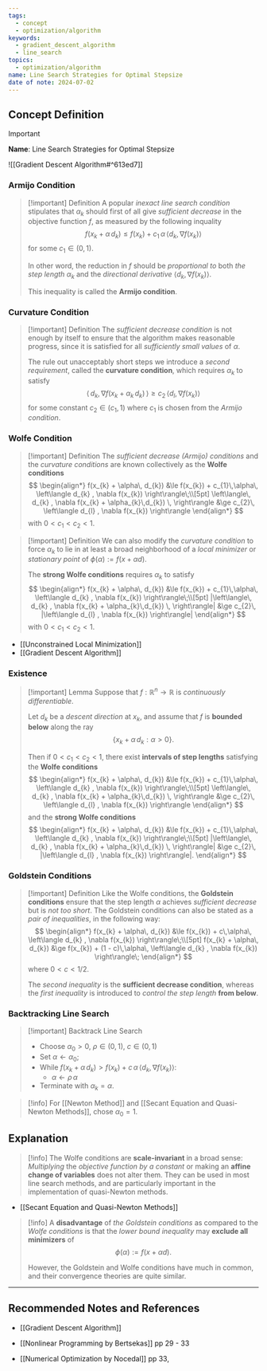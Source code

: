 ```yaml
---
tags:
  - concept
  - optimization/algorithm
keywords:
  - gradient_descent_algorithm
  - line_search
topics:
  - optimization/algorithm
name: Line Search Strategies for Optimal Stepsize
date of note: 2024-07-02
---
```


## Concept Definition

>[!important]
>**Name**: Line Search Strategies for Optimal Stepsize

![[Gradient Descent Algorithm#^613ed7]]


### Armijo Condition

>[!important] Definition
>A popular *inexact line search condition* stipulates that $\alpha_{k}$ should first of all give *sufficient decrease* in the objective function $f$, as measured by the following inquality
>$$
>f(x_{k} + \alpha\, d_{k}) \le f(x_{k}) + c_{1}\,\alpha\, \left\langle d_{k} , \nabla f(x_{k}) \right\rangle
>$$
>for some $c_{1} \in  (0,1).$ 
>
>In other word, the reduction in $f$ should be *proportional to* both *the step length* $\alpha_{k}$ and the *directional derivative* $\left\langle d_{k} , \nabla f(x_{k})  \right\rangle$.
>
>This inequality is called the **Armijo condition**.

### Curvature Condition

>[!important] Definition
>The *sufficient decrease condition* is not enough by itself to ensure that the algorithm makes reasonable progress, since it is satisfied for all *sufficiently small values* of $\alpha$.
>
>The rule out unacceptably short steps we introduce a *second requirement*, called the **curvature condition**, which requires $\alpha_{k}$ to satisfy
>$$
>\left\langle\, d_{k} , \nabla f(x_{k} + \alpha_{k}\,d_{k}) \, \right\rangle \ge c_{2}\, \left\langle d_{l} , \nabla f(x_{k})   \right\rangle
>$$
>for some constant $c_{2} \in (c_{1}, 1)$ where $c_{1}$ is chosen from the *Armijo condition*.

### Wolfe Condition

>[!important] Definition
>The *sufficient decrease (Armijo) conditions* and the *curvature conditions* are known collectively as the **Wolfe conditions**
>$$
>\begin{align*}
>f(x_{k} + \alpha\, d_{k}) &\le f(x_{k}) + c_{1}\,\alpha\, \left\langle d_{k} , \nabla f(x_{k}) \right\rangle\;\\[5pt]
>\left\langle\, d_{k} , \nabla f(x_{k} + \alpha_{k}\,d_{k}) \, \right\rangle &\ge c_{2}\, \left\langle d_{l} , \nabla f(x_{k})   \right\rangle
>\end{align*}
>$$
>with $0 < c_{1} < c_{2} < 1.$


>[!important] Definition
>We can also modify the *curvature condition* to force $\alpha_{k}$ to lie in at least a broad neighborhood of a *local minimizer* or *stationary point* of $\phi(\alpha) := f(x + \alpha d)$.
>
>The **strong Wolfe conditions** requires $\alpha_{k}$ to satisfy
>$$
>\begin{align*}
>f(x_{k} + \alpha\, d_{k}) &\le f(x_{k}) + c_{1}\,\alpha\, \left\langle d_{k} , \nabla f(x_{k}) \right\rangle\;\\[5pt]
>|\left\langle\, d_{k} , \nabla f(x_{k} + \alpha_{k}\,d_{k}) \, \right\rangle| &\ge c_{2}\, |\left\langle d_{l} , \nabla f(x_{k})   \right\rangle|
>\end{align*}
>$$
>with $0 < c_{1} < c_{2} < 1.$

- [[Unconstrained Local Minimization]]
- [[Gradient Descent Algorithm]]

### Existence 

>[!important] Lemma
>Suppose that $f:\mathbb{R}^n \to \mathbb{R}$ is *continuously differentiable*. 
>
>Let $d_{k}$ be a *descent direction* at $x_{k}$, and assume that $f$ is **bounded below** along the ray $$\{ x_{k} + \alpha\,d_{k}: \alpha > 0 \}.$$ 
>
>Then if $0 < c_{1} < c_{2} < 1$, there exist **intervals of step lengths** satisfying the **Wolfe conditions** 
>$$
>\begin{align*}
>f(x_{k} + \alpha\, d_{k}) &\le f(x_{k}) + c_{1}\,\alpha\, \left\langle d_{k} , \nabla f(x_{k}) \right\rangle\;\\[5pt]
>\left\langle\, d_{k} , \nabla f(x_{k} + \alpha_{k}\,d_{k}) \, \right\rangle &\ge c_{2}\, \left\langle d_{l} , \nabla f(x_{k})   \right\rangle
>\end{align*}
>$$
>and the **strong Wolfe conditions**
>$$
>\begin{align*}
>f(x_{k} + \alpha\, d_{k}) &\le f(x_{k}) + c_{1}\,\alpha\, \left\langle d_{k} , \nabla f(x_{k}) \right\rangle\;\\[5pt]
>|\left\langle\, d_{k} , \nabla f(x_{k} + \alpha_{k}\,d_{k}) \, \right\rangle| &\ge c_{2}\, |\left\langle d_{l} , \nabla f(x_{k})   \right\rangle|.
>\end{align*}
>$$

### Goldstein Conditions

>[!important] Definition
>Like the Wolfe conditions, the **Goldstein conditions** ensure that the step length $\alpha$ achieves *sufficient decrease* but is *not too short*. The Goldstein conditions can also be stated as a *pair of inequalities*, in the following way:
>$$
>\begin{align*}
>f(x_{k} + \alpha\, d_{k}) &\le f(x_{k}) + c\,\alpha\, \left\langle d_{k} , \nabla f(x_{k}) \right\rangle\;\\[5pt]
>f(x_{k} + \alpha\, d_{k}) &\ge f(x_{k}) + (1 - c)\,\alpha\, \left\langle d_{k} , \nabla f(x_{k}) \right\rangle\;
>\end{align*}
>$$
>where $0 < c < 1 / 2.$
>
>The *second inequality* is the **sufficient decrease condition**, whereas the *first inequality* is introduced to *control the step length* **from below**.

### Backtracking Line Search

>[!important] Backtrack Line Search
>- Choose $\alpha_{0} >0$, $\rho \in (0,1)$, $c\in (0,1)$
>- Set $\alpha \leftarrow \alpha_{0};$
>- While $f(x_{k} + \alpha\, d_{k}) > f(x_{k}) + c\,\alpha\, \left\langle d_{k} , \nabla f(x_{k}) \right\rangle$:
>	- $\alpha \leftarrow \rho\,\alpha$
>- Terminate with $\alpha_{k} = \alpha.$ 

>[!info]
>For [[Newton Method]] and [[Secant Equation and Quasi-Newton Methods]], chose $\alpha_{0} = 1.$


## Explanation

>[!info]
>The Wolfe conditions are **scale-invariant** in a broad sense: *Multiplying* the *objective function by a constant* or making an **affine change of variables** does not alter them. They can be used in most line search methods, and are particularly important in the implementation of quasi-Newton methods.

- [[Secant Equation and Quasi-Newton Methods]]

>[!info]
>A **disadvantage** of *the Goldstein conditions* as compared to the *Wolfe conditions* is that the *lower bound inequality* may **exclude all minimizers** of $$\phi(\alpha) := f(x + \alpha d).$$ 
>
>However, the Goldstein and Wolfe conditions have much in common, and their convergence theories are quite similar.




-----------
##  Recommended Notes and References

- [[Gradient Descent Algorithm]]



- [[Nonlinear Programming by Bertsekas]] pp 29 - 33
- [[Numerical Optimization by Nocedal]] pp 33, 